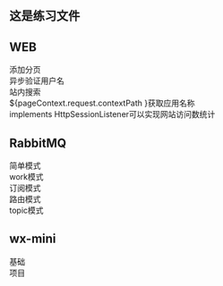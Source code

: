 这是练习文件<br/>
--
WEB
---
添加分页<br/>
异步验证用户名<br/>
站内搜索<br/>
${pageContext.request.contextPath }获取应用名称<br/>
implements HttpSessionListener可以实现网站访问数统计<br/>

RabbitMQ
---
简单模式<br/>
work模式<br/>
订阅模式<br/>
路由模式<br/>
topic模式<br/>

wx-mini
---
基础<br/>
项目<br/>